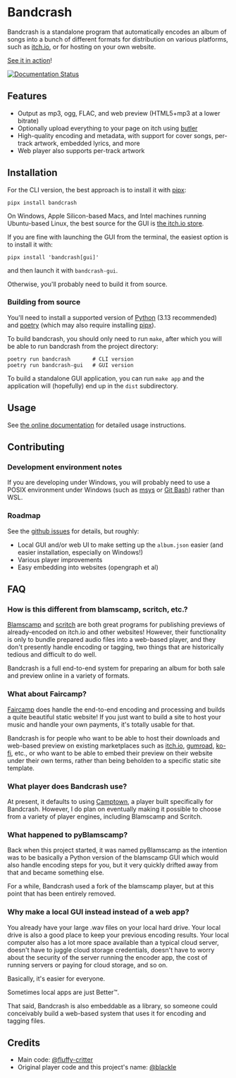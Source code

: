 # Bandcrash

Bandcrash is a standalone program that automatically encodes an album of songs into a bunch of different formats for distribution on various platforms, such as [itch.io](https://itch.io/), or for hosting on your own website.

[See it in action](https://fluffy.itch.io/transitions)!

[![Documentation Status](https://readthedocs.org/projects/bandcrash/badge/?version=latest)](https://bandcrash.readthedocs.io/en/latest/?badge=latest)

## Features

* Output as mp3, ogg, FLAC, and web preview (HTML5+mp3 at a lower bitrate)
* Optionally upload everything to your page on itch using [butler](https://itch.io/docs/butler/)
* High-quality encoding and metadata, with support for cover songs, per-track artwork, embedded lyrics, and more
* Web player also supports per-track artwork

## Installation

For the CLI version, the best approach is to install it with [pipx](https://pipx.pypa.io/):

    pipx install bandcrash

On Windows, Apple Silicon-based Macs, and Intel machines running Ubuntu-based Linux, the best source for the GUI is [the itch.io store](https://fluffy.itch.io/bandcrash).

If you are fine with launching the GUI from the terminal, the easiest option is to install it with:

    pipx install 'bandcrash[gui]'

and then launch it with `bandcrash-gui`.

Otherwise, you'll probably need to build it from source.

### Building from source

You'll need to install a supported version of [Python](https://python.org/) (3.13 recommended) and [poetry](https://python-poetry.org) (which may also require installing [pipx](https://pipx.pypa.io/)).

To build bandcrash, you should only need to run `make`, after which you will be able to run bandcrash from the project directory:

    poetry run bandcrash       # CLI version
    poetry run bandcrash-gui   # GUI version

To build a standalone GUI application, you can run `make app` and the application will (hopefully) end up in the `dist` subdirectory.

## Usage

See [the online documentation](https://bandcrash.readthedocs.io/) for detailed usage instructions.

## Contributing

### Development environment notes

If you are developing under Windows, you will probably need to use a POSIX environment under Windows (such as [msys](https://www.msys2.org) or [Git Bash](https://git-scm.com)) rather than WSL.

### Roadmap

See the [github issues](https://github.com/fluffy-critter/bandcrash/issues) for details, but roughly:

* Local GUI and/or web UI to make setting up the `album.json` easier (and easier installation, especially on Windows!)
* Various player improvements
* Easy embedding into websites (opengraph et al)

## FAQ

### How is this different from blamscamp, scritch, etc.?

[Blamscamp](https://suricrasia.online/blamscamp/) and [scritch](https://torcado.itch.io/scritch-editor) are both great programs for publishing previews of already-encoded on itch.io and other websites! However, their functionality is only to bundle prepared audio files into a web-based player, and they don't presently handle encoding or tagging, two things that are historically tedious and difficult to do well.

Bandcrash is a full end-to-end system for preparing an album for both sale and preview online in a variety of formats.

### What about Faircamp?

[Faircamp](https://simonrepp.com/faircamp/) does handle the end-to-end encoding and processing and builds a quite beautiful static website! If you just want to build a site to host your music and handle your own payments, it's totally usable for that.

Bandcrash is for people who want to be able to host their downloads and web-based preview on existing marketplaces such as [itch.io](https://itch.io/), [gumroad](https://gumroad.com/), [ko-fi](https://ko-fi.com/), etc., or who want to be able to embed their preview on their website under their own terms, rather than being beholden to a specific static site template.

### What player does Bandcrash use?

At present, it defaults to using [Camptown](https://github.com/fluffy-critter/camptown), a player built specifically for Bandcrash. However, I do plan on eventually making it possible to choose from a variety of player engines, including Blamscamp and Scritch.

### What happened to pyBlamscamp?

Back when this project started, it was named pyBlamscamp as the intention was to be basically a Python version of the blamscamp GUI which would also handle encoding steps for you, but it very quickly drifted away from that and became something else.

For a while, Bandcrash used a fork of the blamscamp player, but at this point that has been entirely removed.

### Why make a local GUI instead instead of a web app?

You already have your large .wav files on your local hard drive. Your local drive is also a good place to keep your previous encoding results. Your local computer also has a lot more space available than a typical cloud server, doesn't have to juggle cloud storage credentials, doesn't have to worry about the security of the server running the encoder app, the cost of running servers or paying for cloud storage, and so on.

Basically, it's easier for everyone.

Sometimes local apps are just Better™.

That said, Bandcrash is also embeddable as a library, so someone could conceivably build a web-based system that uses it for encoding and tagging files.

## Credits

* Main code: [@fluffy-critter](https://github.com/fluffy-critter)
* Original player code and this project's name: [@blackle](https://github.com/blackle)
